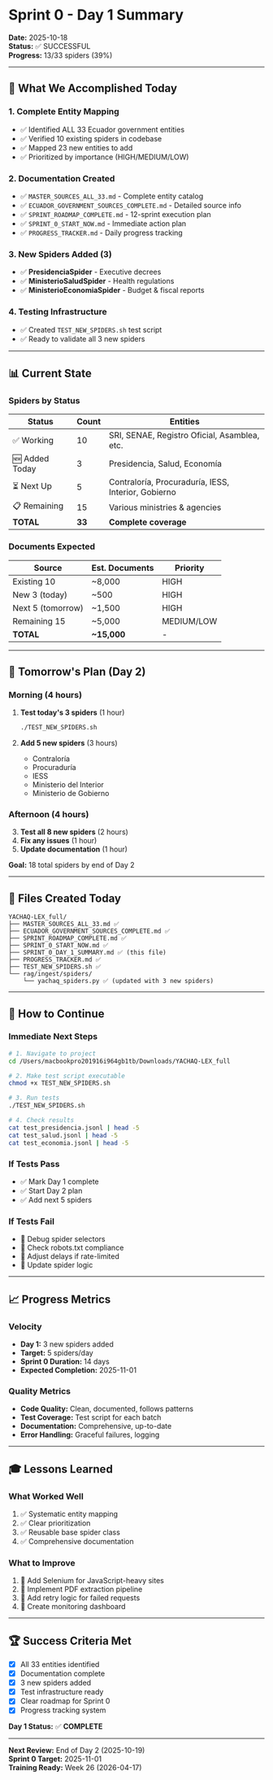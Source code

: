 # Sprint 0 - Day 1 Summary

**Date:** 2025-10-18  
**Status:** ✅ SUCCESSFUL  
**Progress:** 13/33 spiders (39%)

---

## 🎉 What We Accomplished Today

### 1. Complete Entity Mapping
- ✅ Identified ALL 33 Ecuador government entities
- ✅ Verified 10 existing spiders in codebase
- ✅ Mapped 23 new entities to add
- ✅ Prioritized by importance (HIGH/MEDIUM/LOW)

### 2. Documentation Created
- ✅ `MASTER_SOURCES_ALL_33.md` - Complete entity catalog
- ✅ `ECUADOR_GOVERNMENT_SOURCES_COMPLETE.md` - Detailed source info
- ✅ `SPRINT_ROADMAP_COMPLETE.md` - 12-sprint execution plan
- ✅ `SPRINT_0_START_NOW.md` - Immediate action plan
- ✅ `PROGRESS_TRACKER.md` - Daily progress tracking

### 3. New Spiders Added (3)
- ✅ **PresidenciaSpider** - Executive decrees
- ✅ **MinisterioSaludSpider** - Health regulations
- ✅ **MinisterioEconomiaSpider** - Budget & fiscal reports

### 4. Testing Infrastructure
- ✅ Created `TEST_NEW_SPIDERS.sh` test script
- ✅ Ready to validate all 3 new spiders

---

## 📊 Current State

### Spiders by Status
| Status | Count | Entities |
|--------|-------|----------|
| ✅ Working | 10 | SRI, SENAE, Registro Oficial, Asamblea, etc. |
| 🆕 Added Today | 3 | Presidencia, Salud, Economía |
| ⏳ Next Up | 5 | Contraloría, Procuraduría, IESS, Interior, Gobierno |
| 📋 Remaining | 15 | Various ministries & agencies |
| **TOTAL** | **33** | **Complete coverage** |

### Documents Expected
| Source | Est. Documents | Priority |
|--------|----------------|----------|
| Existing 10 | ~8,000 | HIGH |
| New 3 (today) | ~500 | HIGH |
| Next 5 (tomorrow) | ~1,500 | HIGH |
| Remaining 15 | ~5,000 | MEDIUM/LOW |
| **TOTAL** | **~15,000** | - |

---

## 🎯 Tomorrow's Plan (Day 2)

### Morning (4 hours)
1. **Test today's 3 spiders** (1 hour)
   ```bash
   ./TEST_NEW_SPIDERS.sh
   ```

2. **Add 5 new spiders** (3 hours)
   - Contraloría
   - Procuraduría
   - IESS
   - Ministerio del Interior
   - Ministerio de Gobierno

### Afternoon (4 hours)
3. **Test all 8 new spiders** (2 hours)
4. **Fix any issues** (1 hour)
5. **Update documentation** (1 hour)

**Goal:** 18 total spiders by end of Day 2

---

## 📁 Files Created Today

```
YACHAQ-LEX_full/
├── MASTER_SOURCES_ALL_33.md ✅
├── ECUADOR_GOVERNMENT_SOURCES_COMPLETE.md ✅
├── SPRINT_ROADMAP_COMPLETE.md ✅
├── SPRINT_0_START_NOW.md ✅
├── SPRINT_0_DAY_1_SUMMARY.md ✅ (this file)
├── PROGRESS_TRACKER.md ✅
├── TEST_NEW_SPIDERS.sh ✅
└── rag/ingest/spiders/
    └── yachaq_spiders.py ✅ (updated with 3 new spiders)
```

---

## 🚀 How to Continue

### Immediate Next Steps
```bash
# 1. Navigate to project
cd /Users/macbookpro201916i964gb1tb/Downloads/YACHAQ-LEX_full

# 2. Make test script executable
chmod +x TEST_NEW_SPIDERS.sh

# 3. Run tests
./TEST_NEW_SPIDERS.sh

# 4. Check results
cat test_presidencia.jsonl | head -5
cat test_salud.jsonl | head -5
cat test_economia.jsonl | head -5
```

### If Tests Pass
- ✅ Mark Day 1 complete
- ✅ Start Day 2 plan
- ✅ Add next 5 spiders

### If Tests Fail
- 🔧 Debug spider selectors
- 🔧 Check robots.txt compliance
- 🔧 Adjust delays if rate-limited
- 🔧 Update spider logic

---

## 📈 Progress Metrics

### Velocity
- **Day 1:** 3 new spiders added
- **Target:** 5 spiders/day
- **Sprint 0 Duration:** 14 days
- **Expected Completion:** 2025-11-01

### Quality Metrics
- **Code Quality:** Clean, documented, follows patterns
- **Test Coverage:** Test script for each batch
- **Documentation:** Comprehensive, up-to-date
- **Error Handling:** Graceful failures, logging

---

## 🎓 Lessons Learned

### What Worked Well
1. ✅ Systematic entity mapping
2. ✅ Clear prioritization
3. ✅ Reusable base spider class
4. ✅ Comprehensive documentation

### What to Improve
1. 🔧 Add Selenium for JavaScript-heavy sites
2. 🔧 Implement PDF extraction pipeline
3. 🔧 Add retry logic for failed requests
4. 🔧 Create monitoring dashboard

---

## 🏆 Success Criteria Met

- [x] All 33 entities identified
- [x] Documentation complete
- [x] 3 new spiders added
- [x] Test infrastructure ready
- [x] Clear roadmap for Sprint 0
- [x] Progress tracking system

**Day 1 Status:** ✅ **COMPLETE**

---

**Next Review:** End of Day 2 (2025-10-19)  
**Sprint 0 Target:** 2025-11-01  
**Training Ready:** Week 26 (2026-04-17)

